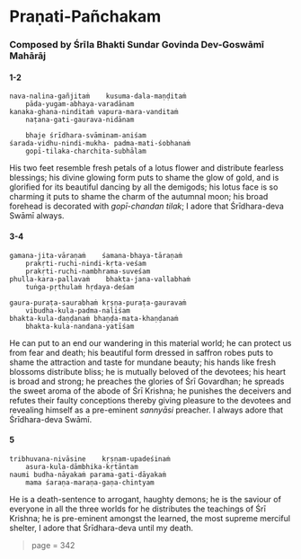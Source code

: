# Praṇati-Pañchakam

### Composed by Śrīla Bhakti Sundar Govinda Dev-Goswāmī Mahārāj

#### 1-2

    nava-nalina-gañjitaṁ    kusuma-dala-maṇḍitaṁ
        pāda-yugam-abhaya-varadānam
    kanaka-ghana-ninditaṁ vapura-mara-vanditaṁ
        naṭana-gati-gaurava-nidānam

        bhaje śrīdhara-svāminam-aniśam
    śarada-vidhu-nindi-mukha- padma-mati-śobhanaṁ
        gopī-tilaka-charchita-subhālam

His two feet resemble fresh petals of a lotus flower and distribute fearless blessings; his divine glowing form puts to shame the glow of gold, and is glorified for its beautiful dancing by all the demigods; his lotus face is so charming it puts to shame the charm of the autumnal moon; his broad forehead is decorated with *gopī-chandan tilak*; I adore that Śrīdhara-deva Swāmī always.

#### 3-4

    gamana-jita-vāraṇaṁ    śamana-bhaya-tāraṇaṁ
        prakṛti-ruchi-nindi-kṛta-veśam
        prakṛti-ruchi-nambhrama-suveśam
    phulla-kara-pallavaṁ    bhakta-jana-vallabhaṁ
        tuṅga-pṛthulaṁ hṛdaya-deśam

    gaura-puraṭa-saurabhaṁ kṛṣṇa-puraṭa-gauravaṁ
        vibudha-kula-padma-naliśam
    bhakta-kula-daṇḍanaṁ bhaṇḍa-mata-khaṇḍanaṁ
        bhakta-kula-nandana-yatīśam

He can put to an end our wandering in this material world; he can protect us from fear and death; his beautiful form dressed in saffron robes puts to shame the attraction and taste for mundane beauty; his hands like fresh blossoms distribute bliss; he is mutually beloved of the devotees; his heart is broad and strong; he preaches the glories of Śrī Govardhan; he spreads the sweet aroma of the abode of Śrī Krishna; he punishes the deceivers and refutes their faulty conceptions thereby giving pleasure to the devotees and revealing himself as a pre-eminent *sannyāsi* preacher. I always adore that Śrīdhara-deva Swāmī.

#### 5

    tribhuvana-nivāsine    kṛṣṇam-upadeśinaṁ
        asura-kula-dāmbhika-kṛtāntam
    naumi budha-nāyakaṁ parama-gati-dāyakaṁ
        mama śaraṇa-maraṇa-gaṇa-chintyam

He is a death-sentence to arrogant, haughty demons; he is the saviour of everyone in all the three worlds for he distributes the teachings of Śrī Krishna; he is pre-eminent amongst the learned, the most supreme merciful shelter, I adore that Śrīdhara-deva until my death.


> page = 342